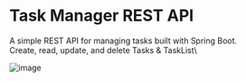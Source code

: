 # Task Manager REST API

A simple REST API for managing tasks built with Spring Boot.\
Create, read, update, and delete Tasks & TaskList\

![image](https://github.com/user-attachments/assets/a2c53ff3-2b21-4ce5-97b1-873e2f0be0df)
